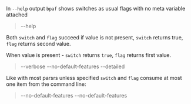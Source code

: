In `--help` output `bpaf` shows switches as usual flags with no meta variable attached

> --help

Both `switch` and `flag` succeed if value is not present, `switch` returns true, `flag` returns
second value.

>

When value is present - `switch` returns `true`, `flag` returns first value.

> --verbose --no-default-features --detailed

Like with most parsrs unless specified `switch` and `flag` consume at most one item from the
command line:

> --no-default-features --no-default-features
